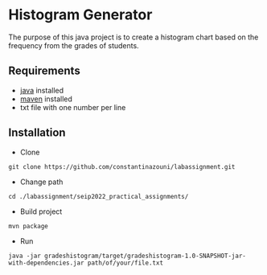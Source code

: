 # Histogram Generator
The purpose of this java project is to create a histogram chart based on the frequency from the grades of students.

## Requirements
* [java](https://www.java.com/en/) installed
* [maven](https://maven.apache.org/) installed
* txt file with one number per line

## Installation
* Clone
```
git clone https://github.com/constantinazouni/labassignment.git
```
* Change path
```
cd ./labassignment/seip2022_practical_assignments/
```
* Build project
```
mvn package
```
* Run
```
java -jar gradeshistogram/target/gradeshistogram-1.0-SNAPSHOT-jar-with-dependencies.jar path/of/your/file.txt
```


